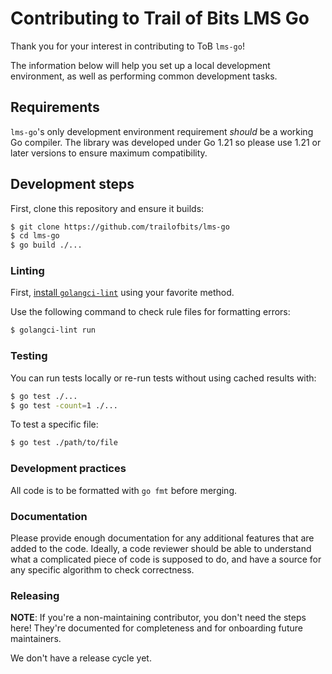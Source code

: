 Contributing to Trail of Bits LMS Go
=========================

Thank you for your interest in contributing to ToB `lms-go`!

The information below will help you set up a local development environment, as
well as performing common development tasks.

## Requirements

`lms-go`'s only development environment requirement *should* be a working
Go compiler. The library was developed under Go 1.21 so please use 1.21 or later
versions to ensure maximum compatibility.

## Development steps

First, clone this repository and ensure it builds:

```bash
$ git clone https://github.com/trailofbits/lms-go
$ cd lms-go
$ go build ./...
```

### Linting

First, [install `golangci-lint`](https://github.com/golangci/golangci-lint)
using your favorite method.

Use the following command to check rule files for formatting errors:

```bash
$ golangci-lint run
```

### Testing

You can run tests locally or re-run tests without using cached results with:

```bash
$ go test ./...
$ go test -count=1 ./...
```

To test a specific file:

```bash
$ go test ./path/to/file
```

### Development practices

All code is to be formatted with `go fmt` before merging.


### Documentation

Please provide enough documentation for any additional features that are added
to the code. Ideally, a code reviewer should be able to understand what a
complicated piece of code is supposed to do, and have a source for any specific
algorithm to check correctness.

### Releasing

**NOTE**: If you're a non-maintaining contributor, you don't need the steps
here! They're documented for completeness and for onboarding future maintainers.

We don't have a release cycle yet.
